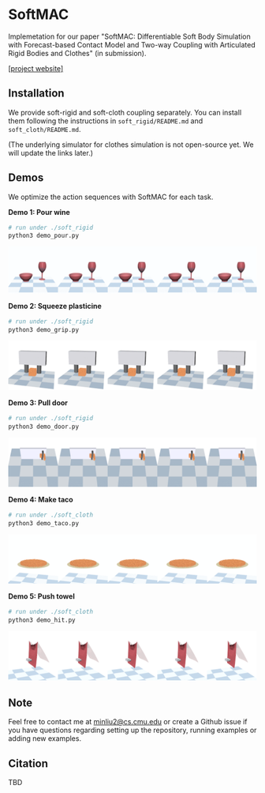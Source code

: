 # SoftMAC
Implemetation for our paper "SoftMAC: Differentiable Soft Body Simulation with Forecast-based Contact Model and Two-way Coupling with Articulated Rigid Bodies and Clothes" (in submission).

[[project website]](https://sites.google.com/view/softmac)

## Installation
We provide soft-rigid and soft-cloth coupling separately. You can install them following the instructions in `soft_rigid/README.md` and `soft_cloth/README.md`.

(The underlying simulator for clothes simulation is not open-source yet. We will update the links later.)

## Demos
We optimize the action sequences with SoftMAC for each task.

**Demo 1: Pour wine**
```bash
# run under ./soft_rigid
python3 demo_pour.py
```
![Pour wine gif](gifs/pour_merged.gif)

**Demo 2: Squeeze plasticine**
```bash
# run under ./soft_rigid
python3 demo_grip.py
```
![Squeeze plasticine gif](gifs/grip_merged.gif)

**Demo 3: Pull door**
```bash
# run under ./soft_rigid
python3 demo_door.py
```
![Pull door gif](gifs/door_merged.gif)

**Demo 4: Make taco**
```bash
# run under ./soft_cloth
python3 demo_taco.py
```
![Make taco gif](gifs/taco_merged.gif)

**Demo 5: Push towel**
```bash
# run under ./soft_cloth
python3 demo_hit.py
```
![Make taco gif](gifs/hit_saved_merged.gif)


## Note
Feel free to contact me at minliu2@cs.cmu.edu or create a Github issue if you have questions regarding setting up the repository, running examples or adding new examples.

## Citation
TBD
